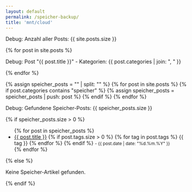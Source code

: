 ```yaml
---
layout: default
permalink: /speicher-backup/
title: 'mnt/cloud'
---
```


<p>Debug: Anzahl aller Posts: {{ site.posts.size }}</p>

{% for post in site.posts %}
  <p>Debug: Post "{{ post.title }}" - Kategorien: {{ post.categories | join: ", " }}</p>
{% endfor %}

{% assign speicher_posts = "" | split: "" %}
{% for post in site.posts %}
  {% if post.categories contains "speicher" %}
    {% assign speicher_posts = speicher_posts | push: post %}
  {% endif %}
{% endfor %}

<p>Debug: Gefundene Speicher-Posts: {{ speicher_posts.size }}</p>

{% if speicher_posts.size > 0 %}
  <ul>
  {% for post in speicher_posts %}
    <li>
      <a href="{{ post.url | relative_url }}">{{ post.title }}</a>
      {% if post.tags.size > 0 %}
        <span class="tags">
        {% for tag in post.tags %}
          <span class="tag">{{ tag }}</span>
        {% endfor %}
        </span>
      {% endif %}
      <small> - {{ post.date | date: "%d.%m.%Y" }}</small>
    </li>
  {% endfor %}
  </ul>
{% else %}
  <p>Keine Speicher-Artikel gefunden.</p>
{% endif %}
